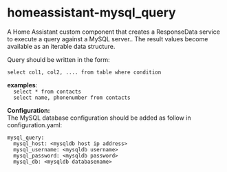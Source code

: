 # homeassistant-mysql_query
A Home Assistant custom component that creates a ResponseData service to execute a query against a MySQL server.. The result values become available as an iterable data structure.

Query should be written in the form:

`select col1, col2, .... from table where condition`

<b>examples</b>:<br>
`  select * from contacts`<br>
`  select name, phonenumber from contacts`

<b>Configuration:</b><br>
The MySQL database configuration should be added as follow in configuration.yaml:

`mysql_query:`<br>
`  mysql_host: <mysqldb host ip address>`<br>
`  mysql_username: <mysqldb username>`<br>
`  mysql_password: <mysqldb password>`<br>
`  mysql_db: <mysqldb databasename>`<br>

